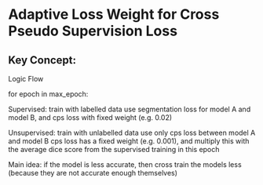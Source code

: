 # Adaptive Loss Weight for Cross Pseudo Supervision Loss

## Key Concept:

Logic Flow

for epoch in max_epoch:
  
  Supervised:
  train with labelled data
  use segmentation loss for model A and model B, and cps loss with fixed weight (e.g. 0.02)
  
  Unsupervised:
  train with unlabelled data
  use only cps loss between model A and model B
  cps loss has a fixed weight (e.g. 0.001), and multiply this with the average dice score from the supervised training in this epoch
  
Main idea: if the model is less accurate, then cross train the models less (because they are not accurate enough themselves)
